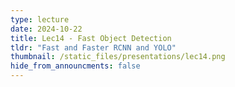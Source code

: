 ```yaml
---
type: lecture
date: 2024-10-22
title: Lec14 - Fast Object Detection
tldr: "Fast and Faster RCNN and YOLO"
thumbnail: /static_files/presentations/lec14.png
hide_from_announcments: false
---
```

